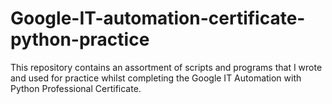 # Google-IT-automation-certificate-python-practice

This repository contains an assortment of scripts and programs that I wrote and used for practice whilst completing the Google IT Automation with Python Professional Certificate.
